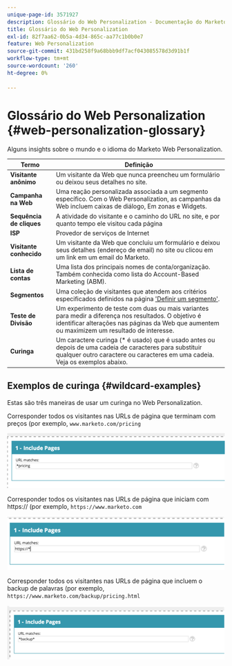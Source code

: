 ```yaml
---
unique-page-id: 3571927
description: Glossário do Web Personalization - Documentação do Marketo - Documentação do produto
title: Glossário do Web Personalization
exl-id: 82f7aa62-0b5a-4d34-865c-aa77c1b0b0e7
feature: Web Personalization
source-git-commit: 431bd258f9a68bbb9df7acf043085578d3d91b1f
workflow-type: tm+mt
source-wordcount: '260'
ht-degree: 0%

---
```


# Glossário do Web Personalization {#web-personalization-glossary}

Alguns insights sobre o mundo e o idioma do Marketo Web Personalization.

| Termo | Definição |
|---|---|
| **Visitante anônimo** | Um visitante da Web que nunca preencheu um formulário ou deixou seus detalhes no site. |
| **Campanha na Web** | Uma reação personalizada associada a um segmento específico. Com o Web Personalization, as campanhas da Web incluem caixas de diálogo, Em zonas e Widgets. |
| **Sequência de cliques** | A atividade do visitante e o caminho do URL no site, e por quanto tempo ele visitou cada página |
| **ISP** | Provedor de serviços de Internet |
| **Visitante conhecido** | Um visitante da Web que concluiu um formulário e deixou seus detalhes (endereço de email) no site ou clicou em um link em um email do Marketo. |
| **Lista de contas** | Uma lista dos principais nomes de conta/organização. Também conhecida como lista do Account-Based Marketing (ABM). |
| **Segmentos** | Uma coleção de visitantes que atendem aos critérios especificados definidos na página [&#39;Definir um segmento&#39;](/help/marketo/product-docs/web-personalization/using-web-segments/web-segments.md). |
| **Teste de Divisão** | Um experimento de teste com duas ou mais variantes para medir a diferença nos resultados. O objetivo é identificar alterações nas páginas da Web que aumentem ou maximizem um resultado de interesse. |
| **Curinga** | Um caractere curinga (&#42; é usado) que é usado antes ou depois de uma cadeia de caracteres para substituir qualquer outro caractere ou caracteres em uma cadeia. Veja os exemplos abaixo. |

## Exemplos de curinga {#wildcard-examples}

Estas são três maneiras de usar um curinga no Web Personalization.

Corresponder todos os visitantes nas URLs de página que terminam com preços (por exemplo, `www.marketo.com/pricing`

![](assets/wildcard-example-1.png)

Corresponder todos os visitantes nas URLs de página que iniciam com https:// (por exemplo, `https://www.marketo.com`

![](assets/wildcard-example-2.png)

Corresponder todos os visitantes nas URLs de página que incluem o backup de palavras (por exemplo, `https://www.marketo.com/backup/pricing.html`

![](assets/wildcard-example-3.png)
